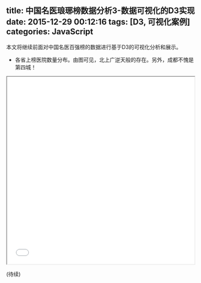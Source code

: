 title: 中国名医琅琊榜数据分析3-数据可视化的D3实现
date: 2015-12-29 00:12:16
tags: [D3, 可视化案例]
categories: JavaScript
---
本文将继续前面对中国名医百强榜的数据进行基于D3的可视化分析和展示。

- 各省上榜医院数量分布。由图可见，北上广逆天般的存在。另外，成都不愧是第四城！
<iframe src="/html/bubble.html" width="500" height="500" seamless="seamless"></iframe>

(待续)